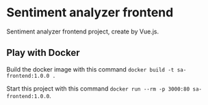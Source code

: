 # Sentiment analyzer frontend
Sentiment analyzer frontend project, create by Vue.js.

## Play with Docker
Build the docker image with this command `docker build -t sa-frontend:1.0.0 .`

Start this project with this command `docker run --rm -p 3000:80 sa-frontend:1.0.0`.
